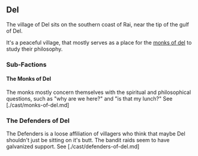 ## Del

The village of Del sits on the southern coast of Rai, near the tip of the gulf
of Del.

It's a peaceful village, that mostly serves as a place for the [monks of del] to
study their philosophy.


[monks of del]:./cast/monks-of-del.md

### Sub-Factions

#### The Monks of Del

The monks mostly concern themselves with the spiritual and philosophical
questions, such as "why are we here?" and "is that my lunch?" See
[./cast/monks-of-del.md]

### The Defenders of Del

The Defenders is a loose affiliation of villagers who think that maybe Del
shouldn't just be sitting on it's butt. The bandit raids seem to have galvanized
support. See [./cast/defenders-of-del.md]

